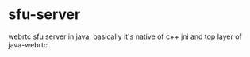 # sfu-server
webrtc sfu server in java, basically it's native of c++ jni  and top layer of java-webrtc
